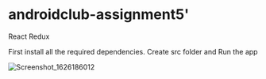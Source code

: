 # androidclub-assignment5'

React Redux

First install all the required dependencies. Create src folder and Run the app

![Screenshot_1626186012](https://user-images.githubusercontent.com/62475999/128634767-a1c1eddc-df97-4c05-93b9-5709fbaf0ffd.png)
